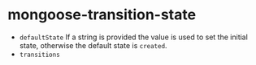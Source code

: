 # mongoose-transition-state

* `defaultState` If a string is provided the value is used to set the initial
state, otherwise the default state is `created`.
* `transitions`
